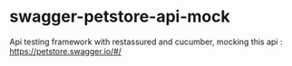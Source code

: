 # swagger-petstore-api-mock
Api testing framework with restassured and cucumber, mocking this api : https://petstore.swagger.io/#/
